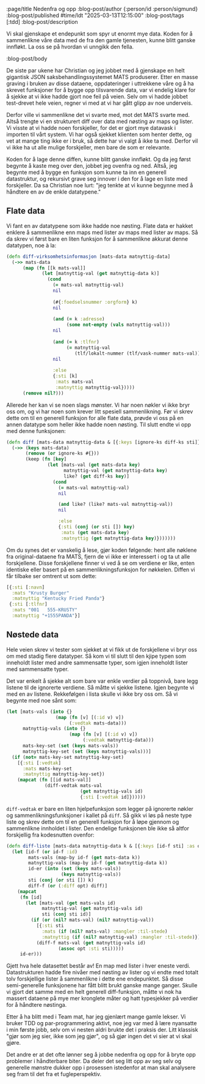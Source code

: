 :page/title Nedenfra og opp
:blog-post/author {:person/id :person/sigmund}
:blog-post/published #time/ldt "2025-03-13T12:15:00"
:blog-post/tags [:tdd]
:blog-post/description

Vi skal gjenskape et endepunkt som spyr ut enormt mye data. Koden for å
sammenlikne våre data med de fra den gamle tjenesten, kunne blitt ganske
innfløkt. La oss se på hvordan vi unngikk den fella.

:blog-post/body

De siste par ukene har Christian og jeg jobbet med å gjenskape en helt gigantisk
JSON saksbehandlingssystemet MATS produserer. Etter en masse graving i bruken av
disse dataene, oppdateringer i uttrekkene våre og å ha skrevet funksjoner for å
bygge opp tilsvarende data, var vi endelig klare for å sjekke at vi ikke hadde
gjort noe feil på veien. Selv om vi hadde jobbet test-drevet hele veien, regner
vi med at vi har gått glipp av noe underveis.

Derfor ville vi sammenlikne det vi svarte med, mot det MATS svarte med. Altså
trengte vi en strukturert diff over data med nøsting av maps og lister. Vi
visste at vi hadde noen forskjeller, for det er gjort mye datavask i importen
til vårt system. Vi har også sjekket klienten som henter dette, og vet at mange
ting ikke er i bruk, så dette har vi valgt å ikke ta med. Derfor vil vi ikke ha
ut alle mulige forskjeller, men bare de som er relevante.

Koden for å lage denne diffen, kunne blitt ganske innfløkt. Og da jeg først
begynte å kaste meg over den, jobbet jeg ovenfra og ned. Altså, jeg begynte med
å bygge en funksjon som kunne ta inn en generell datastruktur, og rekursivt
grave seg innover i den for å lage en liste med forskjeller. Da sa Christian noe
lurt: "jeg tenkte at vi kunne begynne med å håndtere en av de enkle datatypene."

## Flate data

Vi fant en av datatypene som ikke hadde noe nøsting. Flate data er hakket
enklere å sammenlikne enn maps med lister av maps med lister av maps. Så da
skrev vi først bare en liten funksjon for å sammenlikne akkurat denne datatypen,
noe à la:

```clj
(defn diff-virksomhetsinformasjon [mats-data matnyttig-data]
  (->> mats-data
      (map (fn [[k mats-val]]
             (let [matnyttig-val (get matnyttig-data k)]
               (cond
                 (= mats-val matnyttig-val)
                 nil
                 
                 (#{:foedselsnummer :orgform} k)
                 nil
                 
                 (and (= k :adresse)
                      (some not-empty (vals matnyttig-val)))
                 nil
                 
                 (and (= k :tlfnr)
                      (= matnyttig-val
                         (tlf/lokalt-nummer (tlf/vask-nummer mats-val))))
                 nil
                 
                 :else
                 {:sti [k]
                  :mats mats-val
                  :matnyttig matnyttig-val}))))
      (remove nil?)))
```

Allerede her kan vi se noen slags mønster. Vi har noen nøkler vi ikke bryr
oss om, og vi har noen som krever litt spesiell sammenlikning. Før vi skrev
dette om til en generell funksjon for alle flate data, prøvde vi oss på en annen
datatype som heller ikke hadde noen nøsting. Til slutt endte vi opp med denne
funksjonen:

```clj
(defn diff [mats-data matnyttig-data & [{:keys [ignore-ks diff-ks sti]}]]
  (->> (keys mats-data)
       (remove (or ignore-ks #{}))
       (keep (fn [key]
               (let [mats-val (get mats-data key)
                     matnyttig-val (get matnyttig-data key)
                     like? (get diff-ks key)]
                 (cond
                   (= mats-val matnyttig-val)
                   nil

                   (and like? (like? mats-val matnyttig-val))
                   nil

                   :else
                   {:sti (conj (or sti []) key)
                    :mats (get mats-data key)
                    :matnyttig (get matnyttig-data key)}))))))
```

Om du synes det er vanskelig å lese, gjør koden følgende: hent alle nøklene fra
original-dataene fra MATS, fjern de vi ikke er interessert i og ta ut alle
forskjellene. Disse forskjellene finner vi ved å se om verdiene er like, enten
identiske eller basert på en sammenlikningsfunksjon for nøkkelen. Diffen vi får
tilbake ser omtrent ut som dette:

```clj
[{:sti [:navn]
  :mats "Krusty Burger"
  :matnyttig "Kentucky Fried Panda"}
 {:sti [:tlfnr]
  :mats "001   555-KRUSTY"
  :matnyttig "+1555PANDA"}]
```

## Nøstede data

Hele veien skrev vi tester som sjekket at vi fikk ut de forskjellene vi bryr oss
om med stadig flere datatyper. Så kom vi til slutt til den kjipe typen som
inneholdt lister med andre sammensatte typer, som igjen inneholdt lister med
sammensatte typer.

Det var enkelt å sjekke alt som bare var enkle verdier på toppnivå, bare legg
listene til de ignorerte verdiene. Så måtte vi sjekke listene. Igjen begynte vi
med en av listene. Rekkefølgen i lista skulle vi ikke bry oss om. Så vi begynte
med noe sånt som:

```clj
(let [mats-vals (into {}
                  (map (fn [v] [(:id v) v])
                       (:vedtak mats-data)))
      matnyttig-vals (into {}
                       (map (fn [v] [(:id v) v])
                            (:vedtak matnyttig-data)))
      mats-key-set (set (keys mats-vals))
      matnyttig-key-set (set (keys matnyttig-vals)))]
  (if (not= mats-key-set matnyttig-key-set)
    [{:sti [:vedtak]
      :mats mats-key-set
      :matnyttig matnyttig-key-set})
    (mapcat (fn [[id mats-val]]
              (diff-vedtak mats-val
                           (get matnyttig-vals id)
                           {:sti [:vedtak id]})))))
```

`diff-vedtak` er bare en liten hjelpefunksjon som legger på ignorerte
nøkler og sammenlikningsfunksjoner i kallet på `diff`. Så gikk vi løs på neste
type liste og skrev dette om til en generell funksjon for å løpe gjennom og
sammenlikne innholdet i lister. Den endelige funksjonen ble ikke så altfor
forskjellig fra kodesnutten ovenfor:

```clj
(defn diff-liste [mats-data matnyttig-data k & [{:keys [id-f sti] :as opt}]]
  (let [id-f (or id-f :id)
        mats-vals (map-by id-f (get mats-data k))
        matnyttig-vals (map-by id-f (get matnyttig-data k))
        id-er (into (set (keys mats-vals))
                    (keys matnyttig-vals))
        sti (conj (or sti []) k)
        diff-f (or (:diff opt) diff)]
    (mapcat
     (fn [id]
       (let [mats-val (get mats-vals id)
             matnyttig-val (get matnyttig-vals id)
             sti (conj sti id)]
         (if (or (nil? mats-val) (nil? matnyttig-val))
           [{:sti sti
             :mats (if (nil? mats-val) :mangler :til-stede)
             :matnyttig (if (nil? matnyttig-val) :mangler :til-stede)}]
           (diff-f mats-val (get matnyttig-vals id)
                   (assoc opt :sti sti)))))
     id-er)))
```

Gjett hva hele datasettet består av! En map med lister i hver eneste verdi.
Datastrukturen hadde fire nivåer med nøsting av lister og vi endte med totalt
tolv forskjellige lister å sammenlikne i dette ene endepunktet. Så disse
semi-generelle funksjonene har fått blitt brukt ganske mange ganger. Skulle vi
gjort det samme med en helt generell diff-funksjon, måtte vi nok ha massert
dataene på mye mer kronglete måter og hatt typesjekker på verdier for å håndtere
nøstinga.

Etter å ha blitt med i Team mat, har jeg gjenlært mange gamle lekser. Vi bruker
TDD og par-programmering aktivt, noe jeg var med å lære nyansatte i min første
jobb, selv om vi nesten aldri brukte det i praksis der. Litt klassisk "gjør som
jeg sier, ikke som jeg gjør", og så gjør ingen det vi sier at vi skal gjøre.

Det andre er at det ofte lønner seg å jobbe nedenfra og opp for å bryte opp
problemer i håndterbare biter. Da deler det seg litt opp av seg selv og
generelle mønstre dukker opp i prosessen istedenfor at man skal analysere seg
fram til det fra et fugleperspektiv.
